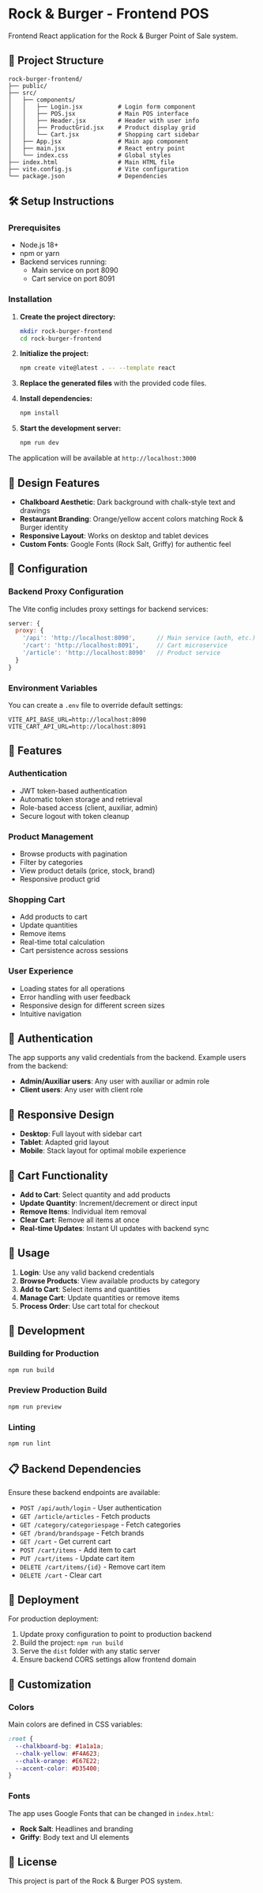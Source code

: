 # Rock & Burger - Frontend POS

Frontend React application for the Rock & Burger Point of Sale system.

## 🚀 Project Structure

```
rock-burger-frontend/
├── public/
├── src/
│   ├── components/
│   │   ├── Login.jsx          # Login form component
│   │   ├── POS.jsx            # Main POS interface
│   │   ├── Header.jsx         # Header with user info
│   │   ├── ProductGrid.jsx    # Product display grid
│   │   └── Cart.jsx           # Shopping cart sidebar
│   ├── App.jsx                # Main app component
│   ├── main.jsx               # React entry point
│   └── index.css              # Global styles
├── index.html                 # Main HTML file
├── vite.config.js             # Vite configuration
└── package.json               # Dependencies
```

## 🛠️ Setup Instructions

### Prerequisites

- Node.js 18+ 
- npm or yarn
- Backend services running:
  - Main service on port 8090
  - Cart service on port 8091

### Installation

1. **Create the project directory:**
   ```bash
   mkdir rock-burger-frontend
   cd rock-burger-frontend
   ```

2. **Initialize the project:**
   ```bash
   npm create vite@latest . -- --template react
   ```

3. **Replace the generated files** with the provided code files.

4. **Install dependencies:**
   ```bash
   npm install
   ```

5. **Start the development server:**
   ```bash
   npm run dev
   ```

The application will be available at `http://localhost:3000`

## 🎨 Design Features

- **Chalkboard Aesthetic**: Dark background with chalk-style text and drawings
- **Restaurant Branding**: Orange/yellow accent colors matching Rock & Burger identity  
- **Responsive Layout**: Works on desktop and tablet devices
- **Custom Fonts**: Google Fonts (Rock Salt, Griffy) for authentic feel

## 🔧 Configuration

### Backend Proxy Configuration

The Vite config includes proxy settings for backend services:

```javascript
server: {
  proxy: {
    '/api': 'http://localhost:8090',      // Main service (auth, etc.)
    '/cart': 'http://localhost:8091',     // Cart microservice  
    '/article': 'http://localhost:8090'   // Product service
  }
}
```

### Environment Variables

You can create a `.env` file to override default settings:

```env
VITE_API_BASE_URL=http://localhost:8090
VITE_CART_API_URL=http://localhost:8091
```

## 🚀 Features

### Authentication
- JWT token-based authentication
- Automatic token storage and retrieval
- Role-based access (client, auxiliar, admin)
- Secure logout with token cleanup

### Product Management
- Browse products with pagination
- Filter by categories
- View product details (price, stock, brand)
- Responsive product grid

### Shopping Cart
- Add products to cart
- Update quantities
- Remove items
- Real-time total calculation
- Cart persistence across sessions

### User Experience
- Loading states for all operations
- Error handling with user feedback
- Responsive design for different screen sizes
- Intuitive navigation

## 🔐 Authentication

The app supports any valid credentials from the backend. Example users from the backend:

- **Admin/Auxiliar users**: Any user with auxiliar or admin role
- **Client users**: Any user with client role

## 📱 Responsive Design

- **Desktop**: Full layout with sidebar cart
- **Tablet**: Adapted grid layout
- **Mobile**: Stack layout for optimal mobile experience

## 🛒 Cart Functionality

- **Add to Cart**: Select quantity and add products
- **Update Quantity**: Increment/decrement or direct input
- **Remove Items**: Individual item removal
- **Clear Cart**: Remove all items at once
- **Real-time Updates**: Instant UI updates with backend sync

## 🎯 Usage

1. **Login**: Use any valid backend credentials
2. **Browse Products**: View available products by category
3. **Add to Cart**: Select items and quantities
4. **Manage Cart**: Update quantities or remove items  
5. **Process Order**: Use cart total for checkout

## 🔧 Development

### Building for Production

```bash
npm run build
```

### Preview Production Build

```bash
npm run preview
```

### Linting

```bash
npm run lint
```

## 📋 Backend Dependencies

Ensure these backend endpoints are available:

- `POST /api/auth/login` - User authentication
- `GET /article/articles` - Fetch products
- `GET /category/categoriespage` - Fetch categories  
- `GET /brand/brandspage` - Fetch brands
- `GET /cart` - Get current cart
- `POST /cart/items` - Add item to cart
- `PUT /cart/items` - Update cart item
- `DELETE /cart/items/{id}` - Remove cart item
- `DELETE /cart` - Clear cart

## 🚀 Deployment

For production deployment:

1. Update proxy configuration to point to production backend
2. Build the project: `npm run build`
3. Serve the `dist` folder with any static server
4. Ensure backend CORS settings allow frontend domain

## 🎨 Customization

### Colors

Main colors are defined in CSS variables:

```css
:root {
  --chalkboard-bg: #1a1a1a;
  --chalk-yellow: #F4A623;
  --chalk-orange: #E67E22;
  --accent-color: #D35400;
}
```

### Fonts

The app uses Google Fonts that can be changed in `index.html`:

- **Rock Salt**: Headlines and branding
- **Griffy**: Body text and UI elements

## 📄 License

This project is part of the Rock & Burger POS system.